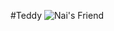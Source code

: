 #Teddy
![Nai's Friend](https://www.hcleathergoods.com/uploads/3/0/2/6/30265813/s533749816864230132_p636_i1_w2465.jpeg)

